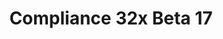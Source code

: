 ---
layout: post
title: Compliance 32x Beta 17
permalink: /compliance32x/B17
header-img: https://database.faithfulpack.net/images/website/posts/32x/B17.jpg

description: |
  It’s been a long time coming, but it’s finally here! Beta 17. December is starting up, and the holidays are around the corner. We’ve been working for weeks on this beta, and it has many major changes and additions. We’re glad to announce that the pack has been updated to 1.18 and has the new 1.18 textures.  We’re also introducing changes to iconic textures such as creepers, the grass block, and even Steve. We hope that you like this beta and its many, many changes.
  <br><br>
  (NOTE&#58; This version of the pack is compatible with both Java 1.17.1 and 1.18.1. For convenience, we are releasing the update as a single pack. That means you'll get a warning when trying to use the pack in 1.17.1, but you can safely disregard it.)

changelog:
  Added:
    Blocks:
      - (Bedrock) Nether Reactor Core (Evorp)
      - Chiselled Sandstone (Aerod)
      - Chiselled Red Sandstone (Aerod)
      - Bee Nest Front, Side and Top (Alexsor)
      - (Bedrock) Camera (McKovosky)
      - Acacia Leaves (Aerod)
      - Beehive Side (DMgaming)
      - Beehive Front (DMgaming)
      - Beehive Front with Honey (Aerod)
      - Cartography Table Side 1 (DMgaming, Fred figglehorn)
      - (Bedrock) Build Allow (McKovosky)
    Items:
      - Flint and Steel (Fabri)
      - Green Dye (Evorp)
      - Light Grey Dye (Evorp)
      - Mutton (Evorp, Daniel)
      - Cooked Mutton (Evorp, Daniel)
      - Cooked Porkchop (DMgaming)
      - Porkchop (Daniel)
      - (Bedrock) Portfolio (Evorp, McKovosky)
      - Otherside Music Disc ([author name redacted])
    Entities:
      - Cod (DMgaming)
      - Sheep Fur (DMgaming)
      - Zombie (DMgaming)
    Misc:
      - Underwater Overlay (Aerod)
    Bedrock UI:
      - Xbox Buttons ([author name redacted])
  Changed:
    Blocks:
      - All Candles (Aerod)
      - All Lit Candles (Aerod)
      - (Bedrock) Glowing Obsidian (EachMenderKhai)
      - Andesite (Aerod)
      - Piston Side (Evorp, Aerod)
      - Piston Bottom (Aerod)
      - Piston Inner (Aerod)
      - Oak Sapling (Aerod)
      - Birch Sapling (Aerod)
      - Acacia Sapling (Aerod)
      - Dispenser Front (Evorp)
      - Dropper Front (Evorp)
      - Polished Basalt Top (Aerod)
      - Ready Compost (Alexsor)
      - Sponges (Alexsor)
      - Barrel Bottom ([author name redacted])
      - Cartography Table Side 3 (DMgaming, Fred Figglehorn)
      - Cartography Table Top (Fred figglehorn)
      - Stripped Dark Oak Log Side (DMgaming)
      - Grass Block Side (Aerod)
      - Birch Leaves (Aerod)
      - Sea Lantern (Evorp)
      - Dirt Path Side (Aerod)
      - Sunflower (Alexsor)
      - Chiselled Stone Bricks (DMgaming)
    Items:
      - Elytra (Aerod, Max_Novik)
      - Broken Elytra (Aerod, Max_Novik)
    Entities:
      - Creeper (Evorp)
      - Savanna Villager (Evorp)
      - Steve (Evorp)
      - Villager Base (DMgaming)
      - Striders (Aerod)
      - Drowned (Alexsor)
    Paintings:
      - Creebet (Fred figglehorn)
    GUI:
      - Enchanting Table Lapis Icon ([author name redacted], Pythagoras_314)
      - Anvil Hammer ([author name redacted])
  Fixed:
    Blocks:
      - Removed stray dark pixel in stage 3 carrot crop texture (Max_Novik)
      - Fixed outline transparency of red and blue stained glass (DMgaming)
    Items:
      - Extra colours on all shovels (DMgaming)
      - Centred melon seeds ([author name redacted])
    Entities:
      - Fixed horse tack rope position at the back of leather horse armour (Alkatreize)
      - Fixed flipped face on wild axolotl model ([author name redacted])
      - Fixed golden rabbit eye colour (DMgaming)
      - Fixed banner patterns on shields ([author name redacted])
    Font:
      - ampersand and ";" characters in the font (ZapPack)
  Removed due to art director decision:
    Blocks:
      - Quartz Pillar Top
      - Spawner
      - Crimson and Warped Stem Side
      - Conduit
    Items:
      - Eye of Ender
      - Cod

downloads:
  1.18.x for Java Edition:
    GitHub: https://github.com/Faithful-Resource-Pack/Faithful-Java-32x/releases/download/beta-17/Compliance-32x-Java-Beta-17.zip
    CurseForge: https://www.curseforge.com/minecraft/texture-packs/faithful-32x/download/3571958
  1.18.x for Bedrock Edition:
    GitHub: https://github.com/Faithful-Resource-Pack/Faithful-Bedrock-32x/releases/download/beta-17/Compliance-32x-Bedrock-Beta-17.mcpack
    CurseForge: https://www.curseforge.com/minecraft-bedrock/addons/compliance-32x-bedrock/download/3571959
---